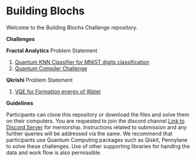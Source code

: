 # Building Blochs

Welcome to the Building Blochs Challenge repository. 

<b>Challenges</b>


<b>Fractal Analytics</b> Problem Statement
<ol>
<li><a href="https://github.com/alphabet27/building-blochs/tree/main/qknn-classifier">Quantum KNN Classifier for MNIST digits classification</a></li>
<li><a href="https://github.com/alphabet27/building-blochs/tree/main/quantum-compiler">Quantum Compiler Challenge</a></li>
 </ol>

<b>Qkrishi</b> Problem Statement
<ol>
<li><a href="https://github.com/alphabet27/building-blochs/tree/main/vqe">VQE for Formation energy of Water</a></li>
</ol>


<b>Guidelines</b>

Participants can clone this repository or download the files and solve them on their computers. You are requested to join the discord channel <a href="https://discord.gg/weFHZRbhwM">Link to Discord Server</a> for mentorship. Instructions related to submission and any further queries will be addressed via the same.
We recommend that participants use Quantum Computing packages such as Qiskit, Pennylane to solve these challenges. Use of other supporting libraries for handlng the data and work flow is also permissible.

